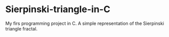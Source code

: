 # Sierpinski-triangle-in-C
My firs programming project in C. A simple representation of the Sierpinski triangle fractal.
